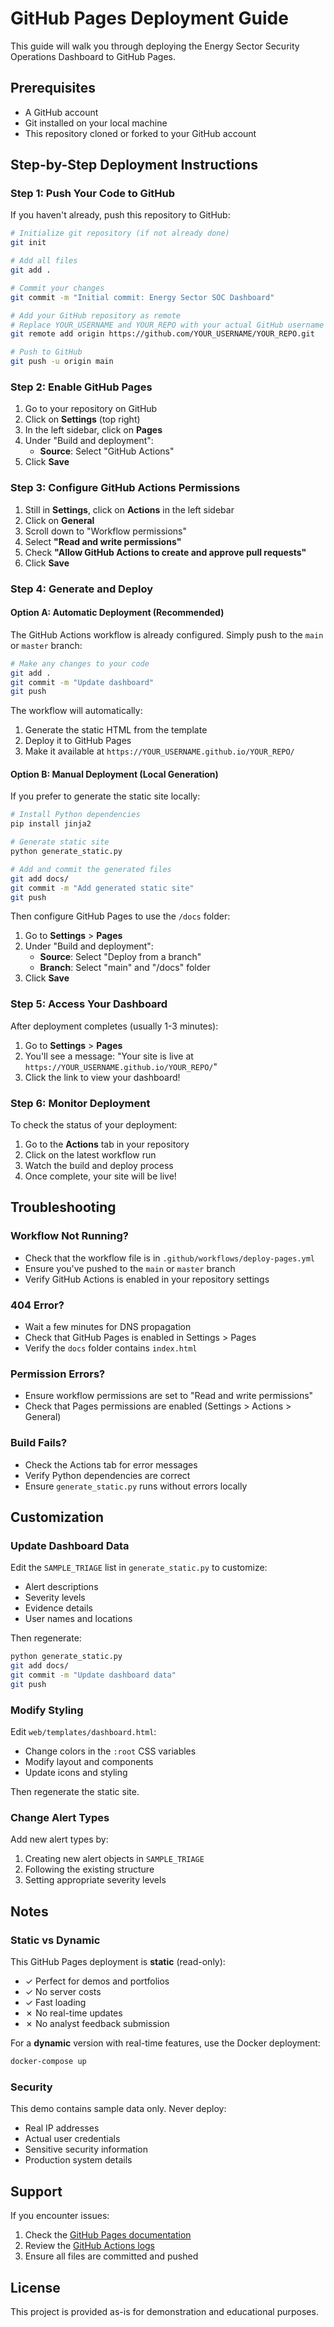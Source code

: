 # GitHub Pages Deployment Guide

This guide will walk you through deploying the Energy Sector Security Operations Dashboard to GitHub Pages.

## Prerequisites

- A GitHub account
- Git installed on your local machine
- This repository cloned or forked to your GitHub account

## Step-by-Step Deployment Instructions

### Step 1: Push Your Code to GitHub

If you haven't already, push this repository to GitHub:

```bash
# Initialize git repository (if not already done)
git init

# Add all files
git add .

# Commit your changes
git commit -m "Initial commit: Energy Sector SOC Dashboard"

# Add your GitHub repository as remote
# Replace YOUR_USERNAME and YOUR_REPO with your actual GitHub username and repository name
git remote add origin https://github.com/YOUR_USERNAME/YOUR_REPO.git

# Push to GitHub
git push -u origin main
```

### Step 2: Enable GitHub Pages

1. Go to your repository on GitHub
2. Click on **Settings** (top right)
3. In the left sidebar, click on **Pages**
4. Under "Build and deployment":
   - **Source**: Select "GitHub Actions"
5. Click **Save**

### Step 3: Configure GitHub Actions Permissions

1. Still in **Settings**, click on **Actions** in the left sidebar
2. Click on **General**
3. Scroll down to "Workflow permissions"
4. Select **"Read and write permissions"**
5. Check **"Allow GitHub Actions to create and approve pull requests"**
6. Click **Save**

### Step 4: Generate and Deploy

#### Option A: Automatic Deployment (Recommended)

The GitHub Actions workflow is already configured. Simply push to the `main` or `master` branch:

```bash
# Make any changes to your code
git add .
git commit -m "Update dashboard"
git push
```

The workflow will automatically:
1. Generate the static HTML from the template
2. Deploy it to GitHub Pages
3. Make it available at `https://YOUR_USERNAME.github.io/YOUR_REPO/`

#### Option B: Manual Deployment (Local Generation)

If you prefer to generate the static site locally:

```bash
# Install Python dependencies
pip install jinja2

# Generate static site
python generate_static.py

# Add and commit the generated files
git add docs/
git commit -m "Add generated static site"
git push
```

Then configure GitHub Pages to use the `/docs` folder:
1. Go to **Settings** > **Pages**
2. Under "Build and deployment":
   - **Source**: Select "Deploy from a branch"
   - **Branch**: Select "main" and "/docs" folder
3. Click **Save**

### Step 5: Access Your Dashboard

After deployment completes (usually 1-3 minutes):

1. Go to **Settings** > **Pages**
2. You'll see a message: "Your site is live at `https://YOUR_USERNAME.github.io/YOUR_REPO/`"
3. Click the link to view your dashboard!

### Step 6: Monitor Deployment

To check the status of your deployment:

1. Go to the **Actions** tab in your repository
2. Click on the latest workflow run
3. Watch the build and deploy process
4. Once complete, your site will be live!

## Troubleshooting

### Workflow Not Running?

- Check that the workflow file is in `.github/workflows/deploy-pages.yml`
- Ensure you've pushed to the `main` or `master` branch
- Verify GitHub Actions is enabled in your repository settings

### 404 Error?

- Wait a few minutes for DNS propagation
- Check that GitHub Pages is enabled in Settings > Pages
- Verify the `docs` folder contains `index.html`

### Permission Errors?

- Ensure workflow permissions are set to "Read and write permissions"
- Check that Pages permissions are enabled (Settings > Actions > General)

### Build Fails?

- Check the Actions tab for error messages
- Verify Python dependencies are correct
- Ensure `generate_static.py` runs without errors locally

## Customization

### Update Dashboard Data

Edit the `SAMPLE_TRIAGE` list in `generate_static.py` to customize:
- Alert descriptions
- Severity levels
- Evidence details
- User names and locations

Then regenerate:

```bash
python generate_static.py
git add docs/
git commit -m "Update dashboard data"
git push
```

### Modify Styling

Edit `web/templates/dashboard.html`:
- Change colors in the `:root` CSS variables
- Modify layout and components
- Update icons and styling

Then regenerate the static site.

### Change Alert Types

Add new alert types by:
1. Creating new alert objects in `SAMPLE_TRIAGE`
2. Following the existing structure
3. Setting appropriate severity levels

## Notes

### Static vs Dynamic

This GitHub Pages deployment is **static** (read-only):
- ✓ Perfect for demos and portfolios
- ✓ No server costs
- ✓ Fast loading
- ✗ No real-time updates
- ✗ No analyst feedback submission

For a **dynamic** version with real-time features, use the Docker deployment:

```bash
docker-compose up
```

### Security

This demo contains sample data only. Never deploy:
- Real IP addresses
- Actual user credentials
- Sensitive security information
- Production system details

## Support

If you encounter issues:
1. Check the [GitHub Pages documentation](https://docs.github.com/en/pages)
2. Review the [GitHub Actions logs](https://docs.github.com/en/actions)
3. Ensure all files are committed and pushed

## License

This project is provided as-is for demonstration and educational purposes.
